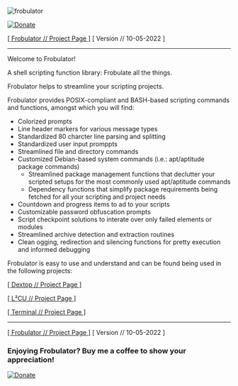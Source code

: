 ![frobulator](https://raw.githubusercontent.com/nathaneltitane/frobulator/main/frobulator.svg)

[![Donate](https://img.shields.io/badge/Donate-PayPal-000000.svg?style=for-the-badge)](https://www.paypal.com/donate/?hosted_button_id=QG58TMRHNSZAU)

[[ Frobulator // Project Page ]](https://github.com/nathaneltitane/frobulator) [ Version // 10-05-2022 ]

---

Welcome to Frobulator!

A shell scripting function library: Frobulate all the things.

Frobulator helps to streamline your scripting projects.

Frobulator provides POSIX-compliant and BASH-based scripting commands and functions, amongst which you will find:

- Colorized prompts
- Line header markers for various message types
- Standardized 80 charcter line parsing and splitting
- Standardized user input promppts
- Streamlined file and directory commands
- Customized Debian-based system commands (i.e.: apt/aptitude package commands)
   - Streamlined package management functions that declutter your scripted setups for the most commonly used apt/aptitude commands
   - Dependency functions that simplify package requirements being fetched for all your scripting and project needs
- Countdown and progress items to ad to your scripts
- Customizable password obfuscation prompts
- Script checkpoint solutions to interate over only failed elements or modules
- Streamlined archive detection and extraction routines
- Clean ogging, redirection and silencing functions for pretty execution and informed debugging

Frobulator is easy to use and understand and can be found being used in the following projects:

[[ Dextop // Project Page ]](https://github.com/nathaneltitane/dextop)

[[ L²CU // Project Page ]](https://github.com/nathaneltitane/l2cu)

[[ Terminal // Project Page ]](https://github.com/nathaneltitane/terminal)

---

[[ Frobulator // Project Page ]](https://github.com/nathaneltitane/frobulator) [ Version // 10-05-2022 ]

### Enjoying Frobulator? Buy me a coffee to show your appreciation!

[![Donate](https://img.shields.io/badge/Donate-PayPal-000000.svg?style=for-the-badge)](https://www.paypal.com/donate/?hosted_button_id=QG58TMRHNSZAU)
